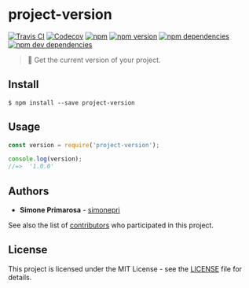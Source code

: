 # project-version
[![Travis CI](https://travis-ci.org/simonepri/project-version.svg?branch=master)](https://travis-ci.org/simonepri/project-version) [![Codecov](https://img.shields.io/codecov/c/github/simonepri/project-version/master.svg)](https://codecov.io/gh/simonepri/project-version) [![npm](https://img.shields.io/npm/dm/project-version.svg)](https://www.npmjs.com/package/project-version) [![npm version](https://img.shields.io/npm/v/project-version.svg)](https://www.npmjs.com/package/project-version) [![npm dependencies](https://david-dm.org/simonepri/project-version.svg)](https://david-dm.org/simonepri/project-version) [![npm dev dependencies](https://david-dm.org/simonepri/project-version/dev-status.svg)](https://david-dm.org/simonepri/project-version#info=devDependencies)
> 🔧 Get the current version of your project.


## Install

```
$ npm install --save project-version
```

## Usage
```js
const version = require('project-version');

console.log(version);
//=>  '1.0.0'
```

## Authors
* **Simone Primarosa** - [simonepri](https://github.com/simonepri)

See also the list of [contributors](https://github.com/simonepri/project-version/contributors) who participated in this project.

## License
This project is licensed under the MIT License - see the [LICENSE](LICENSE) file for details.

